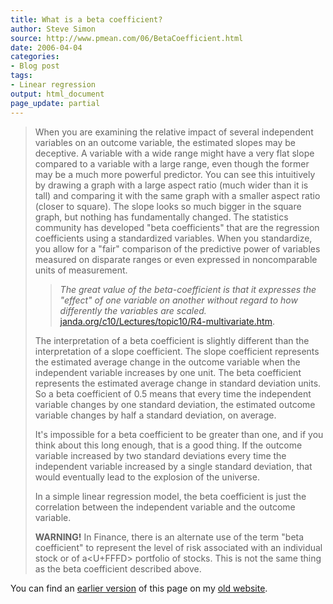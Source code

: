 ```yaml
---
title: What is a beta coefficient?
author: Steve Simon
source: http://www.pmean.com/06/BetaCoefficient.html
date: 2006-04-04
categories:
- Blog post
tags:
- Linear regression
output: html_document
page_update: partial
---
```


> When you are examining the relative impact of several independent
> variables on an outcome variable, the estimated slopes may be
> deceptive. A variable with a wide range might have a very flat slope
> compared to a variable with a large range, even though the former may
> be a much more powerful predictor. You can see this intuitively by
> drawing a graph with a large aspect ratio (much wider than it is tall)
> and comparing it with the same graph with a smaller aspect ratio
> (closer to square). The slope looks so much bigger in the square
> graph, but nothing has fundamentally changed. The statistics community
> has developed "beta coefficients" that are the regression
> coefficients using a standardized variables. When you standardize, you
> allow for a "fair" comparison of the predictive power of variables
> measured on disparate ranges or even expressed in noncomparable units
> of measurement.
>
> > *The great value of the beta-coefficient is that it expresses the
> > "effect" of one variable on another without regard to how
> > differently the variables are scaled.*
> > [janda.org/c10/Lectures/topic10/R4-multivariate.htm](http://janda.org/c10/Lectures/topic10/R4-multivariate.htm).
>
> The interpretation of a beta coefficient is slightly different than
> the interpretation of a slope coefficient. The slope coefficient
> represents the estimated average change in the outcome variable when
> the independent variable increases by one unit. The beta coefficient
> represents the estimated average change in standard deviation units.
> So a beta coefficient of 0.5 means that every time the independent
> variable changes by one standard deviation, the estimated outcome
> variable changes by half a standard deviation, on average.
>
> It's impossible for a beta coefficient to be greater than one, and if
> you think about this long enough, that is a good thing. If the outcome
> variable increased by two standard deviations every time the
> independent variable increased by a single standard deviation, that
> would eventually lead to the explosion of the universe.
>
> In a simple linear regression model, the beta coefficient is just the
> correlation between the independent variable and the outcome variable.
>
> **WARNING!** In Finance, there is an alternate use of the term "beta
> coefficient" to represent the level of risk associated with an
> individual stock or of a<U+FFFD> portfolio of stocks. This is not the same
> thing as the beta coefficient described above.

You can find an [earlier version][sim1] of this page on my [old website][sim2].

[sim1]: http://www.pmean.com/06/BetaCoefficient.html
[sim2]: http://www.pmean.com